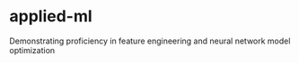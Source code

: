 # applied-ml
Demonstrating proficiency in feature engineering and neural network model optimization
